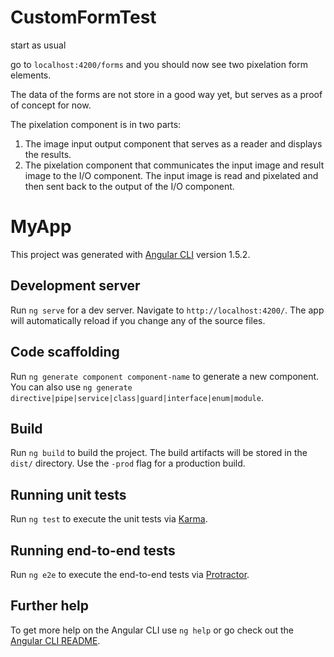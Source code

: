 # CustomFormTest

start as usual

go to `localhost:4200/forms` and you should now see two pixelation form elements.

The data of the forms are not store in a good way yet, but serves as a proof of concept for now.

The pixelation component is in two parts: 
1. The image input output component that serves as a reader and displays the results.
2. The pixelation component that communicates the input image and result image to the I/O component. The input image is read and pixelated and then sent back to the output of the I/O component.

# MyApp

This project was generated with [Angular CLI](https://github.com/angular/angular-cli) version 1.5.2.

## Development server

Run `ng serve` for a dev server. Navigate to `http://localhost:4200/`. The app will automatically reload if you change any of the source files.

## Code scaffolding

Run `ng generate component component-name` to generate a new component. You can also use `ng generate directive|pipe|service|class|guard|interface|enum|module`.

## Build

Run `ng build` to build the project. The build artifacts will be stored in the `dist/` directory. Use the `-prod` flag for a production build.

## Running unit tests

Run `ng test` to execute the unit tests via [Karma](https://karma-runner.github.io).

## Running end-to-end tests

Run `ng e2e` to execute the end-to-end tests via [Protractor](http://www.protractortest.org/).

## Further help

To get more help on the Angular CLI use `ng help` or go check out the [Angular CLI README](https://github.com/angular/angular-cli/blob/master/README.md).

